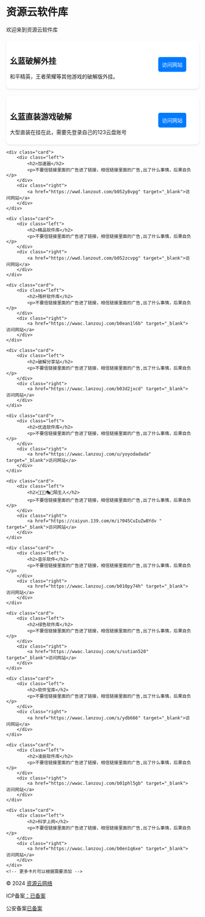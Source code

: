 <html lang="en">
<head>
<meta charset="UTF-8">
<meta name="viewport" content="width=device-width, initial-scale=1.0">
<title>资源云软件库</title>
<style>inite;
        font-family: Arial, sans-serif;
    }
    .container {
        backdrop-filter: blur(10px);
        background-color: rgba(255, 255, 255, 0.7);
        padding: 20px;
        border-radius: 20px;
        box-shadow: 0 4px 8px rgba(0,0,0,0.2);
        transition: background-color 0.3s ease, box-shadow 0.5s ease, transform 0.5s ease;
        cursor: pointer;
        width: 80%; /* Adjust container width */
        display: flex;
        flex-direction: column;
        align-items: center;
    }
    .card {
        background-color: #fff;
        margin-top: 20px;
        padding: 10px;
        border-radius: 10px;
        box-shadow: 0 2px 4px rgba(0,0,0,0.1);
        display: flex;
        width: 100%; /* Full width cards */
    }
    .left {
        flex: 3;
    }
    .right {
        flex: 1;
        display: flex;
        align-items: center;
        justify-content: center;
    }
    .right a {
        text-decoration: none;
        color: white;
        background-color: #007BFF;
        padding: 10px 10px;
        border-radius: 5px;
    }
</style>
</head>
<body>
<div class="container">
    <h1>资源云软件库</h1>
    <p>欢迎来到资源云软件库</p>
    <div class="card">
        <div class="left">
            <h2>幺蓝破解外挂</h2>
            <p>和平精英，王者荣耀等其他游戏的破解版外挂。</p>
        </div>
        <div class="right">
            <a href="https://yaolan.lanzouy.com/b02unwm6b" target="_blank">访问网站</a>
        </div>
    </div>
    <div class="card">
        <div class="left">
            <h2>幺蓝直装游戏破解</h2>
            <p>大型直装在挂在此，需要先登录自己的123云盘账号</p>
        </div>
        <div class="right">
            <a href="https://www.123pan.com/s/agRrVv-AMAuA.html" target="_blank">访问网站</a>
        </div>
    </div>
    
    <div class="card">
        <div class="left">
            <h2>加速器</h2>
            <p>不要信链接里面的广告进了链接，相信链接里面的广告,出了什么事情，后果自负</p>
        </div>
        <div class="right">
            <a href="https://wwd.lanzout.com/b052y8vpg" target="_blank">访问网站</a>
        </div>
    </div>
    
    <div class="card">
        <div class="left">
            <h2>精品软件库</h2>
            <p>不要信链接里面的广告进了链接，相信链接里面的广告,出了什么事情，后果自负</p>
        </div>
        <div class="right">
            <a href="https://wwd.lanzout.com/b052zcvpg" target="_blank">访问网站</a>
        </div>
    </div>
    
    <div class="card">
        <div class="left">
            <h2>残杯软件库</h2>
            <p>不要信链接里面的广告进了链接，相信链接里面的广告,出了什么事情，后果自负</p>
        </div>
        <div class="right">
            <a href="https://wwac.lanzouj.com/b0ean1l6b" target="_blank">访问网站</a>
        </div>
    </div>
    
    <div class="card">
        <div class="left">
            <h2>破解分享站</h2>
            <p>不要信链接里面的广告进了链接，相信链接里面的广告,出了什么事情，后果自负</p>
        </div>
        <div class="right">
            <a href="https://wwac.lanzouj.com/b03d2jxcd" target="_blank">访问网站</a>
        </div>
    </div>
    
    <div class="card">
        <div class="left">
            <h2>优选软件库</h2>
            <p>不要信链接里面的广告进了链接，相信链接里面的广告,出了什么事情，后果自负</p>
        </div>
        <div class="right">
            <a href="https://wwac.lanzouj.com/u/yoyodadada" target="_blank">访问网站</a>
        </div>
    </div>
    
    <div class="card">
        <div class="left">
            <h2>🤪😜🌈🎭🧩陌生人</h2>
            <p>不要信链接里面的广告进了链接，相信链接里面的广告,出了什么事情，后果自负</p>
        </div>
        <div class="right">
            <a href="https://caiyun.139.com/m/i?045CuIuZwBYdv " target="_blank">访问网站</a>
        </div>
    </div>
    
    <div class="card">
        <div class="left">
            <h2>音乐软件</h2>
            <p>不要信链接里面的广告进了链接，相信链接里面的广告,出了什么事情，后果自负</p>
        </div>
        <div class="right">
            <a href="https://wwac.lanzouj.com/b010py74h" target="_blank">访问网站</a>
        </div>
    </div>
    
    <div class="card">
        <div class="left">
            <h2>绿色软件库</h2>
            <p>不要信链接里面的广告进了链接，相信链接里面的广告,出了什么事情，后果自负</p>
        </div>
        <div class="right">
            <a href="https://wwac.lanzouj.com/s/sutian520" target="_blank">访问网站</a>
        </div>
    </div>
    
    <div class="card">
        <div class="left">
            <h2>软件宝库</h2>
            <p>不要信链接里面的广告进了链接，相信链接里面的广告,出了什么事情，后果自负</p>
        </div>
        <div class="right">
            <a href="https://wwac.lanzouj.com/s/ydb666" target="_blank">访问网站</a>
        </div>
    </div>
    
    <div class="card">
        <div class="left">
            <h2>凌辰软件库</h2>
            <p>不要信链接里面的广告进了链接，相信链接里面的广告,出了什么事情，后果自负</p>
        </div>
        <div class="right">
            <a href="https://wwac.lanzouj.com/b01phl5gb" target="_blank">访问网站</a>
        </div>
    </div>
    
    <div class="card">
        <div class="left">
            <h2>科学上网</h2>
            <p>不要信链接里面的广告进了链接，相信链接里面的广告,出了什么事情，后果自负</p>
        </div>
        <div class="right">
            <a href="https://wwac.lanzouj.com/b0en1q6xe" target="_blank">访问网站</a>
        </div>
    </div>
    <!-- 更多卡片可以根据需要添加 -->
</div>
<footer>
    <p>© 2024 <a href="https://m.baidu.com/?from=1012852z">资源云网络</a></p>
       <p>ICP备案<a href="https://www.mps.gov.cn/index.html">：已备案</a></p>
    <p>公安备案<a href="https://www.mps.gov.cn/index.html">已备案</a></p>
</footer>
   <script src="js/redirectTo.js"></script>
    <script src="js/script.js"></script>
    <!--波浪-->
    <script src="https://api.vvhan.com/api/script/bolang"></script>
    <!--雪花-->
    <script src="https://api.vvhan.com/api/script/snow"></script>
    <!--音乐播放器-->
    <script src="https://cdn.bootcdn.net/ajax/libs/jquery/1.10.0/jquery.min.js"></script>
    <!--音乐播放器-->
    <script src="https://myhkw.cn/player/js/player.js" id="myhk" key="demo" m="1"></script>
</body>
</html>

